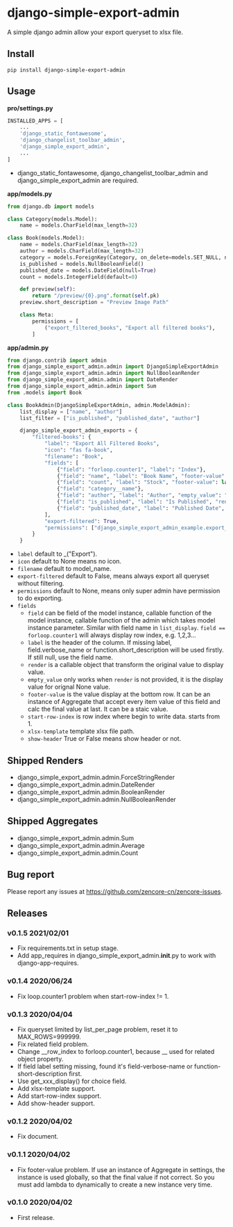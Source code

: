 # django-simple-export-admin

A simple django admin allow your export queryset to xlsx file.


## Install

```shell
pip install django-simple-export-admin
```

## Usage


**pro/settings.py**

```python
INSTALLED_APPS = [
    ...
    'django_static_fontawesome',
    'django_changelist_toolbar_admin',
    'django_simple_export_admin',
    ...
]
```

- django_static_fontawesome, django_changelist_toolbar_admin and django_simple_export_admin are required.

**app/models.py**

```python
from django.db import models

class Category(models.Model):
    name = models.CharField(max_length=32)

class Book(models.Model):
    name = models.CharField(max_length=32)
    author = models.CharField(max_length=32)
    category = models.ForeignKey(Category, on_delete=models.SET_NULL, null=True, blank=True)
    is_published = models.NullBooleanField()
    published_date = models.DateField(null=True)
    count = models.IntegerField(default=0)

    def preview(self):
        return "/preview/{0}.png".format(self.pk)
    preview.short_description = "Preview Image Path"

    class Meta:
        permissions = [
            ("export_filtered_books", "Export all filtered books"),
        ]
```


**app/admin.py**


```python
from django.contrib import admin
from django_simple_export_admin.admin import DjangoSimpleExportAdmin
from django_simple_export_admin.admin import NullBooleanRender
from django_simple_export_admin.admin import DateRender
from django_simple_export_admin.admin import Sum
from .models import Book

class BookAdmin(DjangoSimpleExportAdmin, admin.ModelAdmin):
    list_display = ["name", "author"]
    list_filter = ["is_published", "published_date", "author"]

    django_simple_export_admin_exports = {
        "filtered-books": {
            "label": "Export All Filtered Books",
            "icon": "fas fa-book",
            "filename": "Book",
            "fields": [
                {"field": "forloop.counter1", "label": "Index"},
                {"field": "name", "label": "Book Name", "footer-value": "Sum:"},
                {"field": "count", "label": "Stock", "footer-value": lambda: Sum()},
                {"field": "category__name"},
                {"field": "author", "label": "Author", "empty_value": "-"},
                {"field": "is_published", "label": "Is Published", "render": NullBooleanRender("UNKNOWN", "YES", "NO")},
                {"field": "published_date", "label": "Published Date", "render": DateRender()},
            ],
            "export-filtered": True,
            "permissions": ["django_simple_export_admin_example.export_filtered_books"],
        }
    }

```

- `label` default to _("Export").
- `icon` default to None means no icon.
- `filename` default to model_name.
- `export-filtered` default to False, means always export all queryset without filtering.
- `permissions` default to None, means only super admin have permission to do exporting.
- `fields`
    - `field` can be field of the model instance, callable function of the model instance, callable function of the admin which takes model instance parameter. Similar with field name in `list_display`. `field == forloop.counter1` will always display row index, e.g. 1,2,3...
    - `label` is the header of the column. If missing label, field.verbose_name or function.short_description will be used firstly. If still null, use the field name.
    - `render` is a callable object that transform the original value to display value.
    - `empty_value` only works when `render` is not provided, it is the display value for orignal None value.
    - `footer-value` is the value display at the bottom row. It can be an instance of Aggregate that accept every item value of this field and calc the final value at last. It can be a staic value.
    - `start-row-index` is row index where begin to write data. starts from 1.
    - `xlsx-template` template xlsx file path.
    - `show-header` True or False means show header or not.

## Shipped Renders

- django_simple_export_admin.admin.ForceStringRender
- django_simple_export_admin.admin.DateRender
- django_simple_export_admin.admin.BooleanRender
- django_simple_export_admin.admin.NullBooleanRender

## Shipped Aggregates

- django_simple_export_admin.admin.Sum
- django_simple_export_admin.admin.Average
- django_simple_export_admin.admin.Count

## Bug report

Please report any issues at https://github.com/zencore-cn/zencore-issues.

## Releases

### v0.1.5 2021/02/01

- Fix requirements.txt in setup stage.
- Add app_requires in django_simple_export_admin.__init__.py to work with django-app-requires.

### v0.1.4 2020/06/24

- Fix loop.counter1 problem when start-row-index != 1.

### v0.1.3 2020/04/04

- Fix queryset limited by list_per_page problem, reset it to MAX_ROWS=999999.
- Fix related field problem.
- Change __row_index to forloop.counter1, because __ used for related object property.
- If field label setting missing, found it's field-verbose-name or function-short-description first. 
- Use get_xxx_display() for choice field.
- Add xlsx-template support.
- Add start-row-index support.
- Add show-header support.

### v0.1.2 2020/04/02

- Fix document.

### v0.1.1 2020/04/02

- Fix footer-value problem. If use an instance of Aggregate in settings, the instance is used globally, so that the final value if not correct. So you must add lambda to dynamically to create a new instance very time.

### v0.1.0 2020/04/02

- First release.